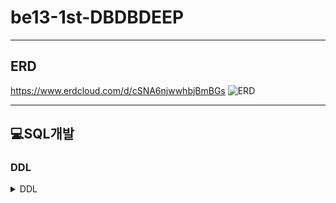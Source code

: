 # be13-1st-DBDBDEEP
---
## ERD
<https://www.erdcloud.com/d/cSNA6njwwhbjBmBGs>
![ERD](https://github.com/beyond-sw-camp/be13-1st-DBDBDEEP/blob/main/ERD.png)

---
## 💻SQL개발
### DDL
<details>
  <summary>DDL</summary>
  <div markdown="1">
    <ul>
      <li>1</li>
      <li>2</li>
    </ul>
  </div>
</details>

